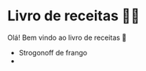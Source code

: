 
# Livro de receitas :man_cook:

Olá! Bem vindo ao livro de receitas :wave:

- Strogonoff de frango
- 
